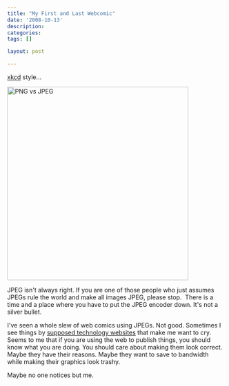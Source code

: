 ```yaml
---
title: "My First and Last Webcomic"
date: '2008-10-13'
description:
categories:
tags: []

layout: post

---
```

<a href="http://xkcd.com">xkcd</a> style...

<a href="http://lbrandy.com/blog/wp-content/uploads/2008/10/jpg_vs_png2.png"><img class="size-full wp-image-173" title="this isn't xkcd. don't look for alt text." src="http://lbrandy.com/blog/wp-content/uploads/2008/10/jpg_vs_png2.png" alt="PNG vs JPEG" width="420" height="450" /></a>

JPEG isn't always right. If you are one of those people who just assumes JPEGs rule the world and make all images JPEG, please stop.  There is a time and a place where you have to put the JPEG encoder down. It's not a silver bullet.

I've seen a whole slew of web comics using JPEGs. Not good. Sometimes I see things by <a href="http://tctechcrunch.files.wordpress.com/2008/09/septembermadnessb.jpg">supposed technology websites</a> that make me want to cry. Seems to me that if you are using the web to publish things, you should know what you are doing. You should care about making them look correct. Maybe they have their reasons. Maybe they want to save to bandwidth while making their graphics look trashy.

Maybe no one notices but me.
